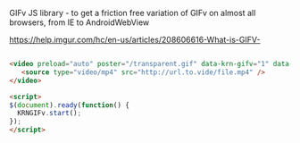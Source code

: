 GIFv JS library - to get a friction free variation of GIFv on almost all browsers, from IE to AndroidWebView


https://help.imgur.com/hc/en-us/articles/208606616-What-is-GIFV-




```html

<video preload="auto" poster="/transparent.gif" data-krn-gifv="1" data-krn-poster="http://Fall.back/image.file.jpg"  playsinline loop muted >
   <source type="video/mp4" src="http://url.to.vide/file.mp4" />
</video>

```



```html
<script>
$(document).ready(function() {
  KRNGIFv.start();
});
</script>
```

